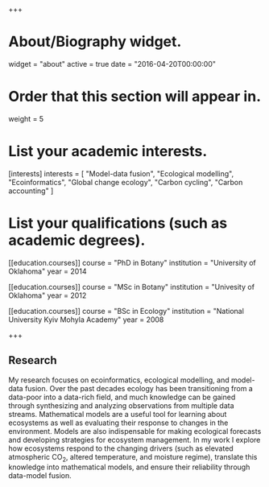 +++
# About/Biography widget.
widget = "about"
active = true
date = "2016-04-20T00:00:00"

# Order that this section will appear in.
weight = 5

# List your academic interests.
[interests]
  interests = [
    "Model-data fusion",
    "Ecological modelling",
    "Ecoinformatics",
    "Global change ecology",
    "Carbon cycling",
    "Carbon accounting"
  ]

# List your qualifications (such as academic degrees).
[[education.courses]]
  course = "PhD in Botany"
  institution = "University of Oklahoma"
  year = 2014

[[education.courses]]
  course = "MSc in Botany"
  institution = "Univesity of Oklahoma"
  year = 2012

[[education.courses]]
  course = "BSc in Ecology"
  institution = "National University Kyiv Mohyla Academy"
  year = 2008
 
+++

## Research

My research focuses on ecoinformatics, ecological modelling, and model-data fusion. Over the past decades ecology has been transitioning from a data-poor into a data-rich field, and much knowledge can be gained through synthesizing and analyzing observations from multiple data streams. Mathematical models are a useful tool for learning about ecosystems as well as evaluating their response to changes in the environment. Models are also indispensable for making ecological forecasts and developing strategies for ecosystem management. In my work I explore how ecosystems respond to the changing drivers (such as elevated atmospheric CO<sub>2</sub>, altered temperature, and moisture regime), translate this knowledge into mathematical models, and ensure their reliability through data-model fusion.
